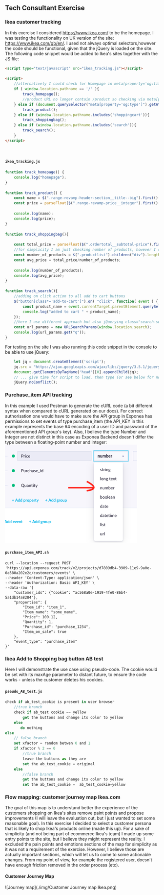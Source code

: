 ## Tech Consultant Exercise

### Ikea customer tracking
In this exercise I considered https://www.ikea.com/ to be the homepage. I was testing the functionality on UK version of
the site: https://www.ikea.com/gb/en/. I used not always optimal selectors,however the code should be functional, 
given that the jQuery is loaded on the site. <br>
The following code snippet would be added to Ikea's sites together with the JS file:
```html
<script type="text/javascript" src="ikea_tracking.js"></script>

<script>
    //alternatively I could check for Homepage in meta[property='og:title'] or document.title
    if ( window.location.pathname == '/' ){
        track_homepage();
        //product URL no longer contain /product so checking via meta[property='og:type']
    } else if (document.querySelector("meta[property='og:type']").getAttribute('content') == 'product' ){
        track_product();
    } else if (window.location.pathname.includes('shoppingcart')){
        track_shoppingbag();
    } else if (window.location.pathname.includes('search')){
        track_search();
    }
</script>
```
<br>

#### **`ikea_tracking.js`**
```javascript
function track_homepage() {
    console.log("homepage");
}

function track_product() {
    const name = $(".range-revamp-header-section__title--big").first().text();
    const price = parseFloat($(".range-revamp-price__integer").first().text());

    console.log(name);
    console.log(price);
}

function track_shoppingbag(){

    const total_price = parseFloat($(".ordertotal__subtotal-price").first().text().replace(/[^0-9.-]+/g,""));
    //for simplicity I am just checking number of products, however I should also check quantities
    const number_of_products = $(".productlist").children("div").length;
    const avg_price = total_price/number_of_products;

    console.log(number_of_products);
    console.log(avg_price);
}

function track_search(){
    //adding on click action to all add to cart buttons 
    $("button[class*='add-to-cart']").on( "click", function( event ) {
        const product_name = event.currentTarget.parentElement.querySelector('[class*="title--small"]').innerText;
        console.log("added to cart " + product_name);
    });
    //here I use different approach but also jQuerying class="search-summary__heading" would work
    const url_params = new URLSearchParams(window.location.search);
    console.log(url_params.get("q"));
}
```
For testing on the site I was also running this code snippet in the console to be able to use jQuery:
```javascript
    let jq = document.createElement('script');
    jq.src = "https://ajax.googleapis.com/ajax/libs/jquery/3.5.1/jquery.min.js";
    document.getElementsByTagName('head')[0].appendChild(jq);
    // ... give time for script to load, then type (or see below for non wait option)
    jQuery.noConflict();
```

### Purchase_item API tracking

In this example I used Postman to generate the cURL code (a bit different syntax when compared to cURL generated on our
docs). For correct authorisation one would have to make sure the API group in Exponea has permissions to set events of
type purchase_item (the API_KEY in this example represents the base 64 encoding of a user ID and password of the
aforementioned API group's key). Also, I believe the type Number and Integer are not distinct in this case as Exponea Backend doesn't
differ the type between a floating-point number and integer:
![Event Property Types](./img/property_type.png)

#### **`purchase_item_API.sh`**
```shell script
curl --location --request POST 'https://api.exponea.com/track/v2/projects/d7809db4-3909-11e9-9a0e-0a580a202e2c/customers/events' \
--header 'Content-Type: application/json' \
--header 'Authorization: Basic API_KEY' \
--data-raw '{
    "customer_ids": {"cookie": "ac568a0e-1919-4fe0-86b4-5a1db14a8284"},
    "properties": {
        "Item_id": "item_1",
        "Item_name": "some_name",
        "Price": 100.12,
        "Quantity": 1,
        "Purchase_id": "purchase_1234",
        "Item_on_sale": true
    },
    "event_type": "purchase_item"
}'
```

### Ikea Add to Shopping bag button AB test

Here I will demonstrate the use case using pseudo-code. The cookie would be set with its maxAge parameter to distant 
future, to ensure the code works - unless the customer deletes his cookies.<br>
#### **`pseudo_AB_test.js`**
```javascript
check if ab_test_cookie is present in user browser
    //true branch
    check if ab_test cookie == yellow
        get the buttons and change its color to yellow
    else
       do nothing
else
    // false branch
    set xfactor = random betwen 0 and 1
    if xfactor % 2 == 0
        //true branch 
        leave the buttons as they are
        set the ab_test_cookie = original
    else
        //false branch
        get the buttons and change its color to yellow
        set the ab_test_cookie =  ab_test_cookie=yellow
```


### Flow mapping: customer journey map Ikea.com
The goal of this map is to understand better the experience of the customers shopping on Ikea's sites remove paint points
and propose improvements (I will leave the evaluation out, but I just wanted to set some reasonable goal).
In this exercise I decided to select a customer persona that is likely to shop Ikea's products online (made this up). 
For a sake of simplicity (and not being part of ecommerce Ikea's team) I made up some entry points to
the site, but I believe they might represent the reality. I excluded the pain points and emotions sections of the
map for simplicity as it was not a requirement of the exercise. However, I believe those are actually important sections,
which will let us to come to some actionable changes. From my point of view, for example the registered user, 
doesn't have enough friction removed in the order process (etc). 

#### Customer Journey Map
![Journey map](./img/Customer Journey map Ikea.png)